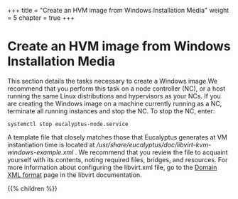 +++
title = "Create an HVM image from Windows Installation Media"
weight = 5
chapter = true
+++


# Create an HVM image from Windows Installation Media
This section details the tasks necessary to create a Windows image.We recommend that you perform this task on a node controller (NC), or a host running the same Linux distributions and hypervisors as your NCs. If you are creating the Windows image on a machine currently running as a NC, terminate all running instances and stop the NC. To stop the NC, enter: 



    systemctl stop eucalyptus-node.service

A template file that closely matches those that Eucalyptus generates at VM instantiation time is located at */usr/share/eucalyptus/doc/libvirt-kvm-windows-example.xml* . We recommend that you review the file to acquaint yourself with its contents, noting required files, bridges, and resources. For more information about configuring the libvirt.xml file, go to the [Domain XML format](http://libvirt.org/formatdomain.html) page in the libvirt documentation. 



{{% children %}}
